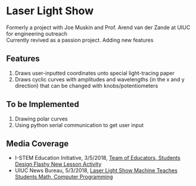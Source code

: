 # Laser Light Show

Formerly a project with Joe Muskin and Prof. Arend van der Zande at UIUC for engineering outreach <br>
Currently revived as a passion project. Adding new features

## Features

1. Draws user-inputted coordinates unto special light-tracing paper
2. Draws cyclic curves with amplitudes and wavelengths (in the x and y direction) that can be changed with knobs/potentiometers

## To be Implemented
1. Drawing polar curves
2. Using python serial communication to get user input

## Media Coverage

- I-STEM Education Initiative, 3/5/2018, [Team of Educators, Students Design Flashy New Lesson Activity](http://www.istem.illinois.edu/news/ums.laser.light.html)
- UIUC News Bureau, 5/3/2018, [Laser Light Show Machine Teaches Students Math, Computer Programming](https://mechanical.illinois.edu/news/laser-light-show-machine-teaches-students-math-computer-programming)
